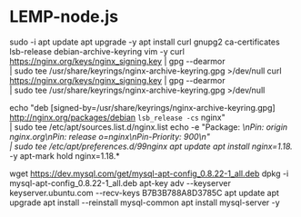 # LEMP-node.js
sudo -i
apt update
apt upgrade -y
apt install curl gnupg2 ca-certificates lsb-release debian-archive-keyring vim -y
curl https://nginx.org/keys/nginx_signing.key | gpg --dearmor \
    | sudo tee /usr/share/keyrings/nginx-archive-keyring.gpg >/dev/null
curl https://nginx.org/keys/nginx_signing.key | gpg --dearmor \
    | sudo tee /usr/share/keyrings/nginx-archive-keyring.gpg >/dev/null

echo "deb [signed-by=/usr/share/keyrings/nginx-archive-keyring.gpg] \
http://nginx.org/packages/debian `lsb_release -cs` nginx" \
    | sudo tee /etc/apt/sources.list.d/nginx.list
echo -e "Package: *\nPin: origin nginx.org\nPin: release o=nginx\nPin-Priority: 900\n" \
    | sudo tee /etc/apt/preferences.d/99nginx
apt update
apt install nginx=1.18.* -y
apt-mark hold nginx=1.18.*

wget https://dev.mysql.com/get/mysql-apt-config_0.8.22-1_all.deb
dpkg -i mysql-apt-config_0.8.22-1_all.deb
apt-key adv --keyserver keyserver.ubuntu.com --recv-keys B7B3B788A8D3785C 
apt update
apt upgrade
apt install --reinstall mysql-common
apt install mysql-server -y
